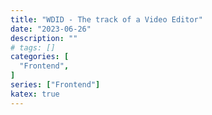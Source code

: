 ```yaml
---
title: "WDID - The track of a Video Editor"
date: "2023-06-26"
description: ""
# tags: []
categories: [
  "Frontend",
]
series: ["Frontend"]
katex: true
---
```

